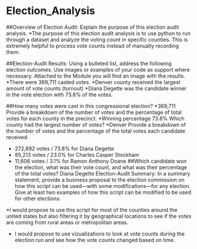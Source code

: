 # Election_Analysis
##Overview of Election Audit: Explain the purpose of this election audit analysis.
*The purpose of this election audit analysis is to use python to run through a dataset and analyze the voting count in specific counties. This is extremely helpful to process vote counts instead of manually recording them.

##Election-Audit Results: Using a bulleted list, address the following election outcomes. Use images or examples of your code as support where necessary.
Attached to the Module you will find an image with the results.
*There were 369,711 casted votes.
*Denver county received the largest amount of vote counts (turnout)
*Diana Degette was the candidate winner in the vote election with 73.8% of the votes.

##How many votes were cast in this congressional election?
*369,711
Provide a breakdown of the number of votes and the percentage of total votes for each county in the precinct.
*Winning percentage 73.8%
Which county had the largest number of votes?
*Denver
Provide a breakdown of the number of votes and the percentage of the total votes each candidate received.
* 272,892 votes / 73.8% for Diana Degette
* 85,213 votes / 23.0% for Charles Casper Stockham
* 11,606 votes / 3.1% for Ramon Anthony Doane
##Which candidate won the election, what was their vote count, and what was their percentage of the total votes?
Diana Degette
Election-Audit Summary: In a summary statement, provide a business proposal to the election commission on how this script can be used—with some modifications—for any election. Give at least two examples of how this script can be modified to be used for other elections.

*I would propose to use this script for most of the counties around the united states but also filtering it by geographical locations to see if the votes are coming from rural areas or metropolitan areas.
* I would propose to use vizualizations to look at vote counts during the election run and see how the vote counts changed based on time.